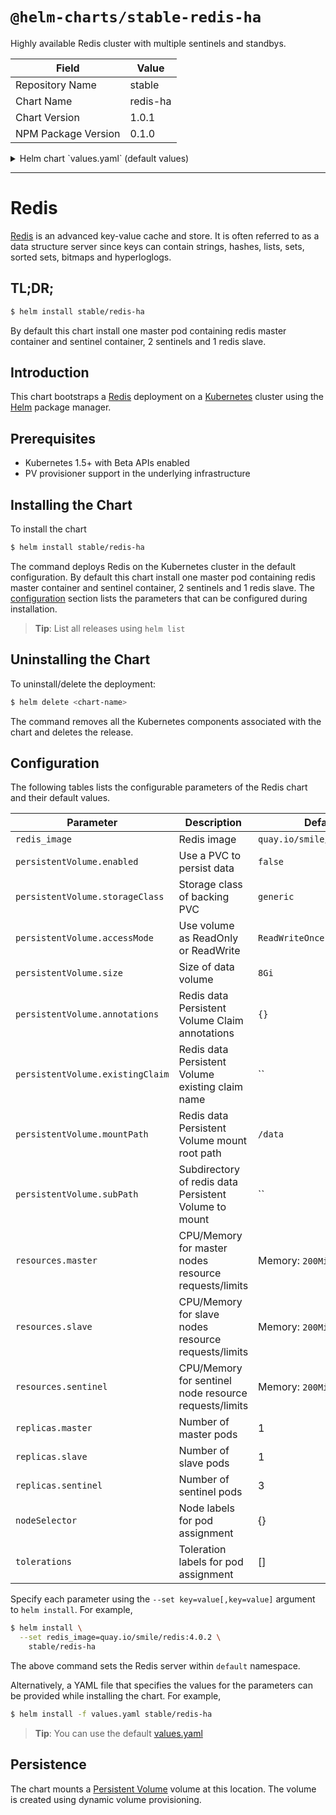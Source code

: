 # `@helm-charts/stable-redis-ha`

Highly available Redis cluster with multiple sentinels and standbys.

| Field               | Value    |
| ------------------- | -------- |
| Repository Name     | stable   |
| Chart Name          | redis-ha |
| Chart Version       | 1.0.1    |
| NPM Package Version | 0.1.0    |

<details>

<summary>Helm chart `values.yaml` (default values)</summary>

```yaml
## Configure resource requests and limits
## ref: http://kubernetes.io/docs/user-guide/compute-resources/
##
resources:
  master:
    requests:
      memory: 200Mi
      cpu: 100m
    limits:
      memory: 700Mi
  slave:
    requests:
      memory: 200Mi
      cpu: 100m
    limits:
      memory: 200Mi
  sentinel:
    requests:
      memory: 200Mi
      cpu: 100m
    limits:
      memory: 200Mi

## Node labels and tolerations for pod assignment
## ref: https://kubernetes.io/docs/concepts/configuration/assign-pod-node/#nodeselector
## ref: https://kubernetes.io/docs/concepts/configuration/assign-pod-node/#taints-and-tolerations-beta-feature
nodeSelector: {}
tolerations: []

## Enable persistence using Persistent Volume Claims
## ref: http://kubernetes.io/docs/user-guide/persistent-volumes/
##
persistentVolume:
  ## If true, redis will create/use a Persistent Volume Claim
  ## If false, use emptyDir
  ##
  enabled: false
  ## Redis data Persistent Volume access modes
  ## Must match those of existing PV or dynamic provisioner
  ## Ref: http://kubernetes.io/docs/user-guide/persistent-volumes/
  ##
  accessModes:
    - ReadWriteOnce

  ## Redis data Persistent Volume Claim annotations
  ##
  annotations: {}
  ## Redis data Persistent Volume existing claim name
  ## Requires alertmanager.persistentVolume.enabled: true
  ## If defined, PVC must be created manually before volume will be bound
  existingClaim: ''
  ## Redis data Persistent Volume mount root path
  ##
  mountPath: /data
  ## alertmanager data Persistent Volume size
  ##
  size: 8Gi

  ## Redis data Persistent Volume Storage Class
  ## If defined, volume.beta.kubernetes.io/storage-class: <storageClass>
  ## Default: volume.alpha.kubernetes.io/storage-class: default
  ##
  storageClass: ''
  ## Subdirectory of redis data Persistent Volume to mount
  ## Useful if the volume's root directory is not empty
  ##
  subPath: ''
## Redis image version
redis_image: quay.io/smile/redis:4.0.2
## replicas number for each component
replicas:
  master: 1
  slave: 1
  sentinel: 3
```

</details>

---

# Redis

[Redis](http://redis.io/) is an advanced key-value cache and store. It is often referred to as a data structure server since keys can contain strings, hashes, lists, sets, sorted sets, bitmaps and hyperloglogs.

## TL;DR;

```bash
$ helm install stable/redis-ha
```

By default this chart install one master pod containing redis master container and sentinel container, 2 sentinels and 1 redis slave.

## Introduction

This chart bootstraps a [Redis](https://github.com/bitnami/bitnami-docker-redis) deployment on a [Kubernetes](http://kubernetes.io) cluster using the [Helm](https://helm.sh) package manager.

## Prerequisites

- Kubernetes 1.5+ with Beta APIs enabled
- PV provisioner support in the underlying infrastructure

## Installing the Chart

To install the chart

```bash
$ helm install stable/redis-ha
```

The command deploys Redis on the Kubernetes cluster in the default configuration. By default this chart install one master pod containing redis master container and sentinel container, 2 sentinels and 1 redis slave. The [configuration](#configuration) section lists the parameters that can be configured during installation.

> **Tip**: List all releases using `helm list`

## Uninstalling the Chart

To uninstall/delete the deployment:

```bash
$ helm delete <chart-name>
```

The command removes all the Kubernetes components associated with the chart and deletes the release.

## Configuration

The following tables lists the configurable parameters of the Redis chart and their default values.

| Parameter                        | Description                                           | Default                      |
| -------------------------------- | ----------------------------------------------------- | ---------------------------- |
| `redis_image`                    | Redis image                                           | `quay.io/smile/redis:4.0.2`  |
| `persistentVolume.enabled`       | Use a PVC to persist data                             | `false`                      |
| `persistentVolume.storageClass`  | Storage class of backing PVC                          | `generic`                    |
| `persistentVolume.accessMode`    | Use volume as ReadOnly or ReadWrite                   | `ReadWriteOnce`              |
| `persistentVolume.size`          | Size of data volume                                   | `8Gi`                        |
| `persistentVolume.annotations`   | Redis data Persistent Volume Claim annotations        | `{}`                         |
| `persistentVolume.existingClaim` | Redis data Persistent Volume existing claim name      | ``                           |
| `persistentVolume.mountPath`     | Redis data Persistent Volume mount root path          | `/data`                      |
| `persistentVolume.subPath`       | Subdirectory of redis data Persistent Volume to mount | ``                           |
| `resources.master`               | CPU/Memory for master nodes resource requests/limits  | Memory: `200Mi`, CPU: `100m` |
| `resources.slave`                | CPU/Memory for slave nodes resource requests/limits   | Memory: `200Mi`, CPU: `100m` |
| `resources.sentinel`             | CPU/Memory for sentinel node resource requests/limits | Memory: `200Mi`, CPU: `100m` |
| `replicas.master`                | Number of master pods                                 | 1                            |
| `replicas.slave`                 | Number of slave pods                                  | 1                            |
| `replicas.sentinel`              | Number of sentinel pods                               | 3                            |
| `nodeSelector`                   | Node labels for pod assignment                        | {}                           |
| `tolerations`                    | Toleration labels for pod assignment                  | []                           |

Specify each parameter using the `--set key=value[,key=value]` argument to `helm install`. For example,

```bash
$ helm install \
  --set redis_image=quay.io/smile/redis:4.0.2 \
    stable/redis-ha
```

The above command sets the Redis server within `default` namespace.

Alternatively, a YAML file that specifies the values for the parameters can be provided while installing the chart. For example,

```bash
$ helm install -f values.yaml stable/redis-ha
```

> **Tip**: You can use the default [values.yaml](values.yaml)

## Persistence

The chart mounts a [Persistent Volume](https://kubernetes.io/docs/concepts/storage/persistent-volumes/) volume at this location. The volume is created using dynamic volume provisioning.
